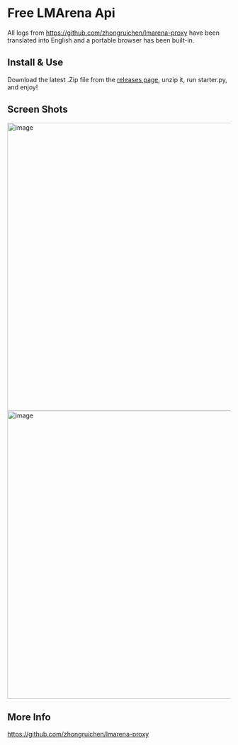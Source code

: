 # Free LMArena Api
All logs from https://github.com/zhongruichen/lmarena-proxy have been translated into English and a portable browser has been built-in.

## Install & Use
Download the latest .Zip file from the [releases page](https://github.com/DongjuTheDeveloper/LMArena-Api/releases), unzip it, run starter.py, and enjoy!


## Screen Shots
<img width="650" height="auto" alt="image" src="https://github.com/user-attachments/assets/b63daa93-236c-4505-88ea-475d43b1c77c" />
<img width="650" height="auto" alt="image" src="https://github.com/user-attachments/assets/7d4f4c9b-a6a4-4106-a287-baefa4e1205f" />


## More Info
https://github.com/zhongruichen/lmarena-proxy
